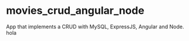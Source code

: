 # movies_crud_angular_node

App that implements a CRUD with MySQL, ExpressJS, Angular and Node.
hola
